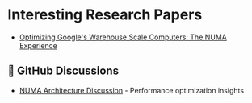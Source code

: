 # Interesting Research Papers

- [Optimizing Google's Warehouse Scale Computers: The NUMA Experience](Papers/OptimizingGooglesWarehouseScaleComputers.md)

## 📝 GitHub Discussions

- [NUMA Architecture Discussion](numa.md) - Performance optimization insights
